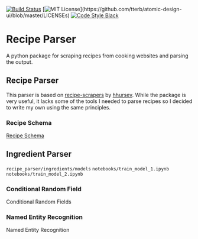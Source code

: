 [![Build Status](https://travis-ci.com/tyler-a-cox/recipe-parsing.svg?branch=main)](https://travis-ci.com/tyler-a-cox/recipe-parsing)
[![MIT License](https://img.shields.io/apm/l/atomic-design-ui.svg?)](https://github.com/tterb/atomic-design-ui/blob/master/LICENSEs)
[![Code Style Black](https://img.shields.io/badge/code%20style-black-000000.svg)](https://github.com/psf/black)

# Recipe Parser
A python package for scraping recipes from cooking websites and parsing the output.

## Recipe Parser
This parser is based on [recipe-scrapers](https://github.com/hhursev/recipe-scrapers) by [hhursev](https://github.com/hhursev). While the package is very useful, it lacks some of the tools I needed to parse recipes so I decided to write my own using the same principles.

### Recipe Schema
[Recipe Schema](https://schema.org/Recipe)

## Ingredient Parser
`recipe_parser/ingredients/models`
`notebooks/train_model_1.ipynb`
`notebooks/train_model_2.ipynb`

### Conditional Random Field
Conditional Random Fields

### Named Entity Recognition
Named Entity Recognition
